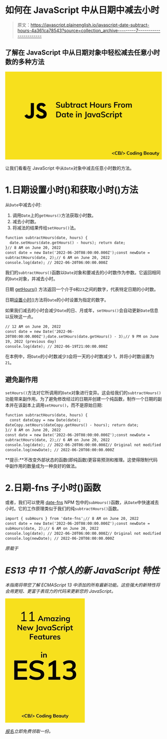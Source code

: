# 如何在 JavaScript 中从日期中减去小时

> 原文：<https://javascript.plainenglish.io/javascript-date-subtract-hours-4a361ca78543?source=collection_archive---------7----------------------->

## 了解在 JavaScript 中从日期对象中轻松减去任意小时数的多种方法

![](img/071fec1b0a25e98b2149579e0360dab1.png)

让我们看看在 JavaScript 中从`Date`对象中减去任意小时数的方法。

# 1.日期设置小时()和获取小时()方法

从`Date`中减去小时:

1.  调用`Date`上的`getHours()`方法获取小时数。
2.  减去小时数。
3.  将减法的结果传给`setHours()`法。

```
function subtractHours(date, hours) {
  date.setHours(date.getHours() - hours); return date;
}// 8 AM on June 20, 2022
const date = new Date('2022-06-20T08:00:00.000Z');const newDate = subtractHours(date, 2);// 6 AM on June 20, 2022
console.log(date); // 2022-06-20T06:00:00.000Z
```

我们的`subtractHours()`函数以`Date`对象和要减去的小时数作为参数。它返回相同的`Date`对象，并减去小时。

日期 [getHours()](https://developer.mozilla.org/en-US/docs/Web/JavaScript/Reference/Global_Objects/Date/getHours) 方法返回一个介于`0`和`23`之间的数字，代表特定日期的小时数。

日期[设置小时()](https://developer.mozilla.org/en-US/docs/Web/JavaScript/Reference/Global_Objects/Date/setHours)方法将`Date`的小时设置为指定的数字。

如果我们减去的小时会减少`Date`的日、月或年，`setHours()`会自动更新`Date`信息以反映这一点。

```
// 12 AM on June 20, 2022
const date = new Date('2022-06-20T00:00:00.000Z');date.setHours(date.getHours() - 3);// 9 PM on June 19, 2022 (previous day)
console.log(date); // 2022-06-19T21:00:00.000Z
```

在本例中，将`Date`的小时数减少`3`会将一天的小时数减少 1，并将小时数设置为`21`。

## 避免副作用

`setHours()`方法对它所调用的`Date`对象进行变异。这会给我们的`subtractHours()`功能带来副作用。为了避免修改经过的日期并创建一个纯函数，制作一个日期的副本并在该副本上调用`setHours()`，而不是原始日期:

```
function subtractHours(date, hours) {
  const dateCopy = new Date(date); dateCopy.setHours(dateCopy.getHours() - hours); return date;
}// 8 AM on June 20, 2022
const date = new Date('2022-06-20T08:00:00.000Z');const newDate = subtractHours(date, 2);// 6 AM on June 20, 2022
console.log(date); // 2022-06-20T06:00:00.000Z// Original not modified
console.log(newDate); // 2022-06-20T08:00:00.000Z
```

**提示:**不改变外部状态的函数(即纯函数)更容易预测和推理。这使得限制代码中副作用的数量成为一种良好的做法。

# 2.日期-fns 子小时()函数

或者，我们可以使用 [date-fns](https://www.npmjs.com/package/date-fns) NPM 包中的`subHours()`函数，从`Date`中快速减去小时。它的工作原理类似于我们的纯`subtractHours()`函数。

```
import { subHours } from 'date-fns';// 8 AM on June 20, 2022
const date = new Date('2022-06-20T08:00:00.000Z');const newDate = subHours(date, 2);// 6 AM on June 20, 2022
console.log(date); // 2022-06-20T06:00:00.000Z// Original not modified
console.log(newDate); // 2022-06-20T08:00:00.000Z
```

*原载于*[](https://cbdev.link/c3cb44)

# *ES13 中 11 个惊人的新 JavaScript 特性*

*本指南将带您了解 ECMAScript 13 中添加的所有最新功能。这些强大的新特性将会用更短、更富于表现力的代码来更新您的 JavaScript。*

*![](img/75a56482761ab63cfc081ad691d70d61.png)*

*[报名](https://cbdev.link/900477)立即免费领取一份。*